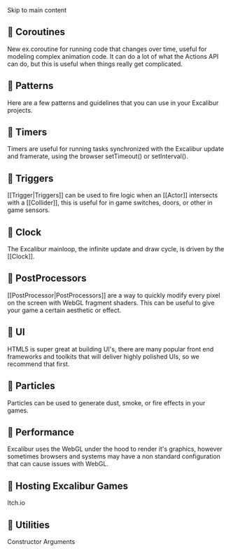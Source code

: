 Skip to main content
## 📄️ Coroutines
New ex.coroutine for running code that changes over time, useful for modeling complex animation code. It can do a lot of what the Actions API can do, but this is useful when things really get complicated.
## 📄️ Patterns
Here are a few patterns and guidelines that you can use in your Excalibur projects.
## 📄️ Timers
Timers are useful for running tasks synchronized with the Excalibur update and framerate, using the browser setTimeout() or setInterval().
## 📄️ Triggers
[[Trigger|Triggers]] can be used to fire logic when an [[Actor]] intersects with a [[Collider]], this is useful for in game switches, doors, or other in game sensors.
## 📄️ Clock
The Excalibur mainloop, the infinite update and draw cycle, is driven by the [[Clock]].
## 📄️ PostProcessors
[[PostProcessor|PostProcessors]] are a way to quickly modify every pixel on the screen with WebGL fragment shaders. This can be useful to give your game a certain aesthetic or effect.
## 📄️ UI
HTML5 is super great at building UI's, there are many popular front end frameworks and toolkits that will deliver highly polished UIs, so we recommend that first.
## 📄️ Particles
Particles can be used to generate dust, smoke, or fire effects in your games.
## 📄️ Performance
Excalibur uses the WebGL under the hood to render it's graphics, however sometimes browsers and systems may have a non standard configuration that can cause issues with WebGL.
## 📄️ Hosting Excalibur Games
Itch.io
## 📄️ Utilities
Constructor Arguments
